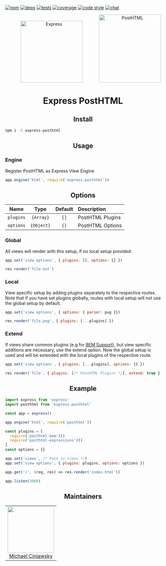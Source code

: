 [![npm][npm]][npm-url]
[![deps][deps]][deps-url]
[![tests][tests]][tests-url]
[![coverage][cover]][cover-url]
[![code style][style]][style-url]
[![chat][chat]][chat-badge]

<div align="center">
  <img width="200" height="200" title="Express" hspace="50" src="https://i.cloudup.com/zfY6lL7eFa-3000x3000.png">
  <a href="https://github.com/posthtml/posthtml">
    <img width="200" height="220" title="PostHTML" src="http://posthtml.github.io/posthtml/logo.svg">
  </a>
  <h1>Express PostHTML</h1>
</div>

<h2 align="center">Install</h2>

```bash
npm i -S express-posthtml
```

<h2 align="center">Usage</h2>

### Engine

Register PostHTML as Express View Engine

```js
app.engine('html', require('express-posthtml'))
```

<h2 align="center">Options</h2>

|Name|Type|Default|Description|
|:--:|:--:|:-----:|:----------|
|`plugins`|`{Array}`|`[]`|PostHTML Plugins|
|`options`|`{Object}`|`{}`|PostHTML Options|

### Global

All views will render with this setup, if no local setup provided.

```js
app.set('view options', { plugins: [], options: {} })
```

```js
res.render('file.ext')
```

### Local

View specific setup by adding plugins separately to the respective routes. Note that if you have set plugins globally, routes with local setup will not use the global setup by default.

```js
app.set('view options', { options: { parser: pug }})
```

```js
res.render('file.pug', { plugins: [...plugins] })
```

### Extend

If views share common plugins (e.g for [BEM Support][bem]), but view specific additions are necessary, use the extend option. Now the global setup is used and will be extended with the local plugins of the respective route.

[bem]: https://github.com/rajdee/posthtml-bem

```js
app.set('view options', { plugins: [...plugins], options: {} })
```

```js
res.render('file', { plugins: [/* PostHTML Plugins */], extend: true })
```

<h2 align="center">Example</h2>

```js
import express from 'express'
import posthtml from 'express-posthtml'

const app = express()

app.engine('html', require('posthtml'))

const plugins = [
  require('posthtml-bem')()
  require('posthtml-expressions')()
]
const options = {}

app.set('views', /* Path to views */)
app.set('view options', { plugins: plugins, options: options })

app.get('/', (req, res) => res.render('index.html'))

app.listen(3000)
```

<h2 align="center">Maintainers</h2>

<table>
  <tbody>
   <tr>
    <td align="center">
      <img width="150 height="150"
      src="https://avatars.githubusercontent.com/u/5419992?v=3&s=150">
      <br />
      <a href="https://github.com/michael-ciniawsky">Michael Ciniawsky</a>
    </td>
   </tr>
  <tbody>
</table>

[npm]: https://img.shields.io/npm/v/express-posthtml.svg
[npm-url]: https://npmjs.com/package/express-posthtml

[node]: https://img.shields.io/node/v/postcss-load-plugins.svg
[node-url]: https://nodejs.org/

[deps]: https://david-dm.org/posthtml/express-posthtml.svg
[deps-url]: https://david-dm.org/posthtml/express-posthtml

[style]: https://img.shields.io/badge/code%20style-standard-yellow.svg
[style-url]: http://standardjs.com/

[tests]: http://img.shields.io/travis/posthtml/express-posthtml.svg
[tests-url]: https://travis-ci.org/posthtml/express-posthtml

[cover]: https://coveralls.io/repos/github/posthtml/express-posthtml/badge.svg
[cover-url]: https://coveralls.io/github/posthtml/express-posthtml

[chat]: https://badges.gitter.im/posthtml/posthtml.svg
[chat-badge]: https://gitter.im/posthtml/posthtml?utm_source=badge&utm_medium=badge&utm_campaign=pr-badge&utm_content=badge"
